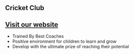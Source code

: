 ## Cricket Club

## <a href='https://cricket-club-niti.netlify.app/'>Visit our website<a>

<ul>
    <li>Trained By Best Coaches</li>
    <li>Positive environment for children to learn and grow</li>
    <li>Develop with the ultimate prize of reaching their potential</li>
</ul>